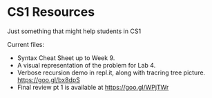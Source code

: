 # CS1 Resources
Just something that might help students in CS1

Current files:
* Syntax Cheat Sheet up to Week 9.
* A visual representation of the problem for Lab 4.
* Verbose recursion demo in repl.it, along with tracring tree picture. https://goo.gl/bx8dpS
* Final review pt 1 is available at https://goo.gl/WPjTWr
